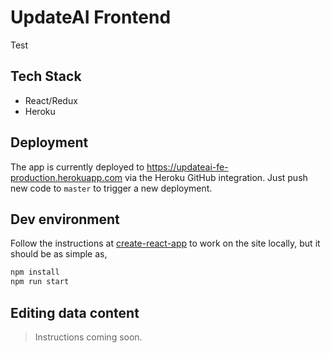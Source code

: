 # UpdateAI Frontend

Test

## Tech Stack

- React/Redux
- Heroku

## Deployment

The app is currently deployed to https://updateai-fe-production.herokuapp.com via the Heroku GitHub integration. Just push new code to `master` to trigger a new deployment.

## Dev environment

Follow the instructions at [create-react-app](https://github.com/facebookincubator/create-react-app) to work on the site locally, but it should be as simple as,

```sh
npm install
npm run start
```

## Editing data content

> Instructions coming soon.
